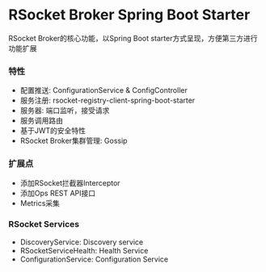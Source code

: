 RSocket Broker Spring Boot Starter
==================================
RSocket Broker的核心功能，以Spring Boot starter方式呈现，方便第三方进行功能扩展

### 特性

* 配置推送:  ConfigurationService & ConfigController
* 服务注册: rsocket-registry-client-spring-boot-starter
* 服务器: 端口监听，接受请求
* 服务调用路由
* 基于JWT的安全特性
* RSocket Broker集群管理: Gossip

### 扩展点

* 添加RSocket拦截器Interceptor
* 添加Ops REST API接口
* Metrics采集

### RSocket Services

* DiscoveryService: Discovery service
* RSocketServiceHealth: Health Service
* ConfigurationService: Configuration Service
